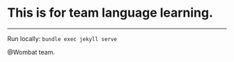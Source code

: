 # This is for team language learning.

----------------

Run locally: `bundle exec jekyll serve`

@Wombat team.
